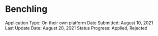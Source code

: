 # Benchling

Application Type: On their own platform
Date Submitted: August 10, 2021
Last Update Date: August 20, 2021
Status Progress: Applied, Rejected